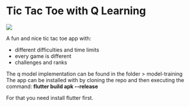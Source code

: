 # Tic Tac Toe with Q Learning

![](https://github.com/danielmrrk/tic_tac/blob/main/tictactoeAi.png)

A fun and nice tic tac toe app with:
- different difficulties and time limits
- every game is different
- challenges and ranks

The q model implementation can be found in the folder > model-training
The app can be installed with by cloning the repo and then executing the command:
**flutter build apk --release**

For that you need install flutter first.
